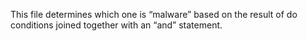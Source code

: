 This file determines which one is “malware” based on the result of do conditions joined together with an “and” statement. 
